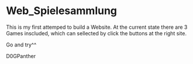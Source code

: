 # Web_Spielesammlung

This is my first attemped to build a Website.
At the current state there are 3 Games inscluded, which can sellected by click the buttons at the right site.

Go and try^^



D0GPanther
